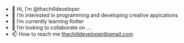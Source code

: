 - 👋 Hi, I’m @thechilldeveloper
- 👀 I’m interested in programming and developing creative appications 
- 🌱 I’m currently learning flutter
- 💞️ I’m looking to collaborate on ...
- 📫 How to reach me thechilldeveloper@gmail.com

<!---
thechilldeveloper/thechilldeveloper is a ✨ special ✨ repository because its `README.md` (this file) appears on your GitHub profile.
You can click the Preview link to take a look at your changes.
--->

